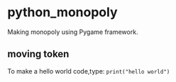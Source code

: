 # python_monopoly
Making monopoly using Pygame framework.
## moving token
To make a hello world code,type: `print("hello world")`